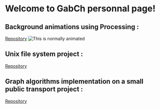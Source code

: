 # Welcome to GabCh personnal page! 

## Background animations using Processing :
[Repository](https://github.com/GabCh/Nodes)
![This is normally animated](https://i.imgur.com/NXX8qKx.png)

## Unix file system project :
[Repository](https://github.com/GabCh/GLO-2001)

## Graph algorithms implementation on a small public transport project : 
[Repository](https://github.com/GabCh/GLO-2100)

